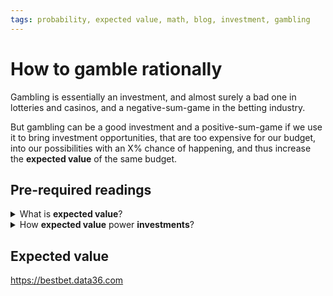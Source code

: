 ```yaml
---
tags: probability, expected value, math, blog, investment, gambling
---
```


# How to gamble rationally

Gambling is essentially an investment, and almost surely a bad one in lotteries and casinos, and a negative-sum-game in the betting industry.

But gambling can be a good investment and a positive-sum-game if we use it to bring investment opportunities, that are too expensive for our budget, into our possibilities with an X% chance of happening, and thus increase the **expected value** of the same budget.

## Pre-required readings

<details>
<summary>What is <strong>expected value</strong>?</summary>

asdadasd
</details>

<details>
<summary>How <strong>expected value</strong> power <strong>investments</strong>?</summary>

- When expected value is below target, increasing variance increases the chance of reaching the target
- Subjective value of money does not correlate linearly with its quantity
- A gambling's expected value is less than the betting quantity, i.e. on itself is a bad investment. But things can change if you mix it with the expected value of a profitable investment that is normally beyond your budget, hence out of your reach. In other words, betting increases variance, and since budget is below the investment required, it increases chance of making that investment

</details>

## Expected value

<https://bestbet.data36.com>
